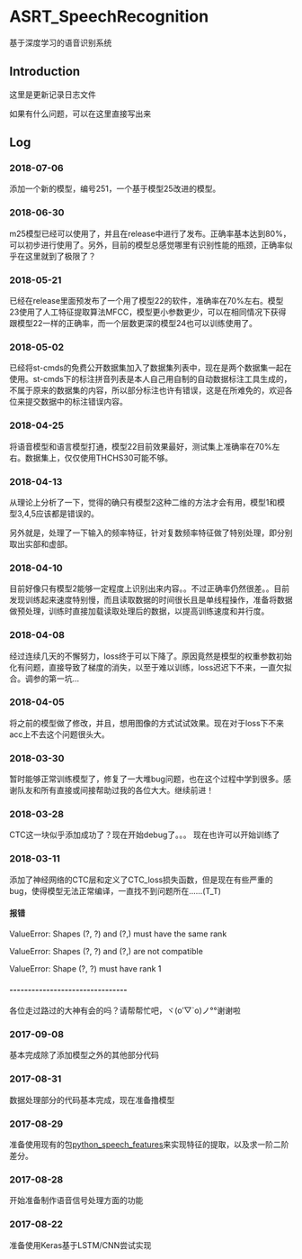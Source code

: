 # ASRT_SpeechRecognition
基于深度学习的语音识别系统

## Introduction

这里是更新记录日志文件

如果有什么问题，可以在这里直接写出来

## Log
### 2018-07-06
添加一个新的模型，编号251，一个基于模型25改进的模型。
### 2018-06-30
m25模型已经可以使用了，并且在release中进行了发布。正确率基本达到80%，可以初步进行使用了。另外，目前的模型总感觉哪里有识别性能的瓶颈，正确率似乎在这里就到了极限了？
### 2018-05-21
已经在release里面预发布了一个用了模型22的软件，准确率在70%左右。模型23使用了人工特征提取算法MFCC，模型更小参数更少，可以在相同情况下获得跟模型22一样的正确率，而一个层数更深的模型24也可以训练使用了。
### 2018-05-02
已经将st-cmds的免费公开数据集加入了数据集列表中，现在是两个数据集一起在使用。st-cmds下的标注拼音列表是本人自己用自制的自动数据标注工具生成的，不属于原来的数据集的内容，所以部分标注也许有错误，这是在所难免的，欢迎各位来提交数据中的标注错误内容。
### 2018-04-25
将语音模型和语言模型打通，模型22目前效果最好，测试集上准确率在70%左右。数据集上，仅仅使用THCHS30可能不够。
### 2018-04-13
从理论上分析了一下，觉得的确只有模型2这种二维的方法才会有用，模型1和模型3,4,5应该都是错误的。

另外就是，处理了一下输入的频率特征，针对复数频率特征做了特别处理，即分别取出实部和虚部。
### 2018-04-10
目前好像只有模型2能够一定程度上识别出来内容。。不过正确率仍然很差。。目前发现训练起来速度特别慢，而且读取数据的时间很长且是单线程操作，准备将数据做预处理，训练时直接加载读取处理后的数据，以提高训练速度和并行度。
### 2018-04-08
经过连续几天的不懈努力，loss终于可以下降了。原因竟然是模型的权重参数初始化有问题，直接导致了梯度的消失，以至于难以训练，loss迟迟下不来，一直欠拟合。调参的第一坑...
### 2018-04-05
将之前的模型做了修改，并且，想用图像的方式试试效果。现在对于loss下不来acc上不去这个问题很头大。
### 2018-03-30
暂时能够正常训练模型了，修复了一大堆bug问题，也在这个过程中学到很多。感谢队友和所有直接或间接帮助过我的各位大大。继续前进！
### 2018-03-28
CTC这一块似乎添加成功了？现在开始debug了。。。
现在也许可以开始训练了
### 2018-03-11
添加了神经网络的CTC层和定义了CTC_loss损失函数，但是现在有些严重的bug，使得模型无法正常编译，一直找不到问题所在......(T_T)
#### 报错 
ValueError: Shapes (?, ?) and (?,) must have the same rank

ValueError: Shapes (?, ?) and (?,) are not compatible

ValueError: Shape (?, ?) must have rank 1
#### --------------------------------
各位走过路过的大神有会的吗？请帮帮忙吧，ヾ(o′▽`o)ノ°°谢谢啦
### 2017-09-08
基本完成除了添加模型之外的其他部分代码
### 2017-08-31
数据处理部分的代码基本完成，现在准备撸模型
### 2017-08-29
准备使用现有的包[python_speech_features](https://github.com/jameslyons/python_speech_features)来实现特征的提取，以及求一阶二阶差分。
### 2017-08-28
开始准备制作语音信号处理方面的功能
### 2017-08-22
准备使用Keras基于LSTM/CNN尝试实现

